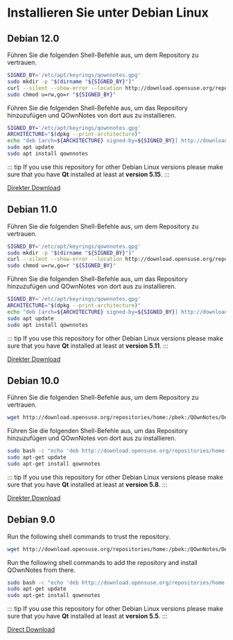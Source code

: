 # Installieren Sie unter Debian Linux

## Debian 12.0

Führen Sie die folgenden Shell-Befehle aus, um dem Repository zu vertrauen.

```bash
SIGNED_BY='/etc/apt/keyrings/qownnotes.gpg'
sudo mkdir -p "$(dirname "${SIGNED_BY}")"
curl --silent --show-error --location http://download.opensuse.org/repositories/home:/pbek:/QOwnNotes/Debian_12/Release.key | gpg --dearmor | sudo tee "${SIGNED_BY}" > /dev/null
sudo chmod u=rw,go=r "${SIGNED_BY}"
```

Führen Sie die folgenden Shell-Befehle aus, um das Repository hinzuzufügen und QOwnNotes von dort aus zu installieren.

```bash
SIGNED_BY='/etc/apt/keyrings/qownnotes.gpg'
ARCHITECTURE="$(dpkg --print-architecture)"
echo "deb [arch=${ARCHITECTURE} signed-by=${SIGNED_BY}] http://download.opensuse.org/repositories/home:/pbek:/QOwnNotes/Debian_12/ /" | sudo tee /etc/apt/sources.list.d/qownnotes.list > /dev/null
sudo apt update
sudo apt install qownnotes
```

::: tip
If you use this repository for other Debian Linux versions please make sure that you have **Qt** installed at least at **version 5.15**.
:::

[Direkter Download](https://download.opensuse.org/repositories/home:/pbek:/QOwnNotes/Debian_12)

## Debian 11.0

Führen Sie die folgenden Shell-Befehle aus, um dem Repository zu vertrauen.

```bash
SIGNED_BY='/etc/apt/keyrings/qownnotes.gpg'
sudo mkdir -p "$(dirname "${SIGNED_BY}")"
curl --silent --show-error --location http://download.opensuse.org/repositories/home:/pbek:/QOwnNotes/Debian_11/Release.key | gpg --dearmor | sudo tee "${SIGNED_BY}" > /dev/null
sudo chmod u=rw,go=r "${SIGNED_BY}"
```

Führen Sie die folgenden Shell-Befehle aus, um das Repository hinzuzufügen und QOwnNotes von dort aus zu installieren.

```bash
SIGNED_BY='/etc/apt/keyrings/qownnotes.gpg'
ARCHITECTURE="$(dpkg --print-architecture)"
echo "deb [arch=${ARCHITECTURE} signed-by=${SIGNED_BY}] http://download.opensuse.org/repositories/home:/pbek:/QOwnNotes/Debian_11/ /" | sudo tee /etc/apt/sources.list.d/qownnotes.list > /dev/null
sudo apt update
sudo apt install qownnotes
```

::: tip
If you use this repository for other Debian Linux versions please make sure that you have **Qt** installed at least at **version 5.11**.
:::

[Direkter Download](https://download.opensuse.org/repositories/home:/pbek:/QOwnNotes/Debian_11)

## Debian 10.0

Führen Sie die folgenden Shell-Befehle aus, um dem Repository zu vertrauen.

```bash
wget http://download.opensuse.org/repositories/home:/pbek:/QOwnNotes/Debian_10/Release.key -O - | sudo apt-key add -
```

Führen Sie die folgenden Shell-Befehle aus, um das Repository hinzuzufügen und QOwnNotes von dort aus zu installieren.

```bash
sudo bash -c "echo 'deb http://download.opensuse.org/repositories/home:/pbek:/QOwnNotes/Debian_10/ /' >> /etc/apt/sources.list.d/qownnotes.list"
sudo apt-get update
sudo apt-get install qownnotes
```

::: tip
If you use this repository for other Debian Linux versions please make sure that you have **Qt** installed at least at **version 5.8**.
:::

[Direkter Download](https://download.opensuse.org/repositories/home:/pbek:/QOwnNotes/Debian_10)

## Debian 9.0

Run the following shell commands to trust the repository.

```bash
wget http://download.opensuse.org/repositories/home:/pbek:/QOwnNotes/Debian_9.0/Release.key -O - | sudo apt-key add -
```

Run the following shell commands to add the repository and install QOwnNotes from there.

```bash
sudo bash -c "echo 'deb http://download.opensuse.org/repositories/home:/pbek:/QOwnNotes/Debian_9.0/ /' >> /etc/apt/sources.list.d/qownnotes.list"
sudo apt-get update
sudo apt-get install qownnotes
```

::: tip
If you use this repository for other Debian Linux versions please make sure that you have **Qt** installed at least at **version 5.5**.
:::

[Direct Download](https://download.opensuse.org/repositories/home:/pbek:/QOwnNotes/Debian_9.0)
